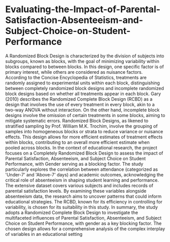 # Evaluating-the-Impact-of-Parental-Satisfaction-Absenteeism-and-Subject-Choice-on-Student-Performance 
 A Randomized Block Design is characterized by the division of subjects into subgroups, known as blocks, with the goal of minimizing variability within blocks compared to between blocks. In this design, one specific factor is of primary interest, while others are considered as nuisance factors. According to the Concise Encyclopedia of Statistics, treatments are randomly assigned to experimental units within each block, distinguishing between completely randomized block designs and incomplete randomized block designs based on whether all treatments appear in each block. 
Gary (2010) describes the Randomized Complete Block Design (RCBD) as a design that involves the use of every treatment in every block, akin to a two-way ANOVA without interaction. On the other hand, incomplete block designs involve the omission of certain treatments in some blocks, aiming to mitigate systematic errors. 
Randomized Block Designs, as likened to stratified sampling by Prof. William M.K. Trochim, involve the grouping of samples into homogeneous blocks or strata to reduce variance or nuisance effects. This design allows for more efficient estimates of treatment effects within blocks, contributing to an overall more efficient estimate when pooled across blocks. 
In the context of educational research, the project focuses on a Completely Randomized Block Design to assess the impact of Parental Satisfaction, Absenteeism, and Subject Choice on Student Performance, with Gender serving as a blocking factor. The study particularly explores the correlation between attendance (categorized as 'Under-7' and 'Above-7' days) and academic outcomes, acknowledging the critical role of absenteeism in shaping student learning and performance. 
The extensive dataset covers various subjects and includes records of parental satisfaction levels. By examining these variables alongside absenteeism data, the research aims to uncover patterns that could inform educational strategies. The RCBD, known for its efficiency in controlling for variability, is chosen for its suitability in this study. 
In summary, the study adopts a Randomized Complete Block Design to investigate the multifaceted influences of Parental Satisfaction, Absenteeism, and Subject Choice on Student Performance, with gender as a key blocking factor. The chosen design allows for a comprehensive analysis of the complex interplay of variables in an educational setting
